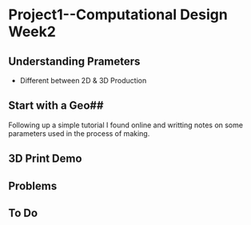 # Project1--Computational Design Week2 #
## Understanding Prameters ##
- Different between 2D & 3D Production

## Start with a Geo##
Following up a simple tutorial I found online and writting notes on some parameters used in the process of making. 

## 3D Print Demo ##

## Problems ##

## To Do ##
